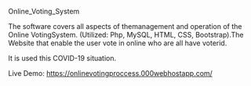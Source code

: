 
Online_Voting_System



The software covers all aspects of themanagement and operation of the Online VotingSystem. (Utilized: Php, MySQL, HTML, CSS, Bootstrap).The Website that enable the user vote in online who are all have voterid.

It is used this COVID-19 situation.

Live Demo: https://onlinevotingproccess.000webhostapp.com/
